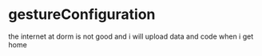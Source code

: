 # gestureConfiguration

the internet at dorm is not good and i will upload data and code when i get home
